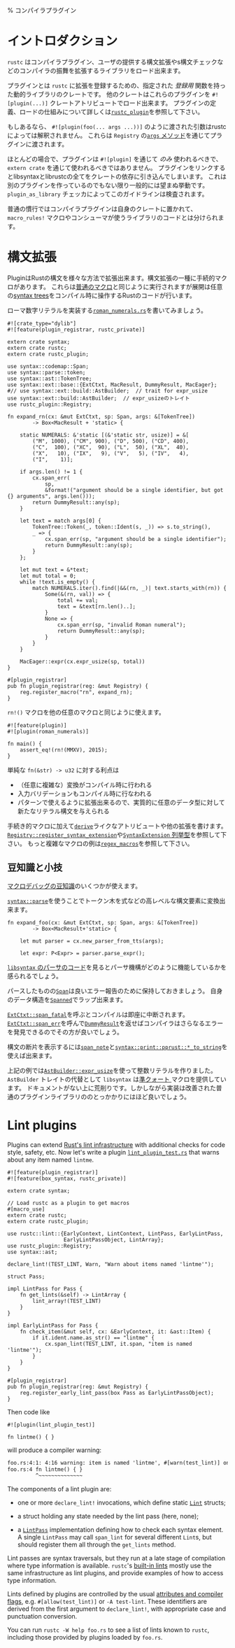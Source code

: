 % コンパイラプラグイン
<!-- % Compiler Plugins -->

<!-- # Introduction -->
# イントロダクション

<!-- `rustc` can load compiler plugins, which are user-provided libraries that -->
<!-- extend the compiler's behavior with new syntax extensions, lint checks, etc. -->
`rustc` はコンパイラプラグイン、ユーザの提供する構文拡張やs構文チェックなどのコンパイラの振舞を拡張するライブラリをロード出来ます。

<!-- A plugin is a dynamic library crate with a designated *registrar* function that -->
<!-- registers extensions with `rustc`. Other crates can load these extensions using -->
<!-- the crate attribute `#![plugin(...)]`.  See the -->
<!-- [`rustc_plugin`](../rustc_plugin/index.html) documentation for more about the -->
<!-- mechanics of defining and loading a plugin. -->
プラグインとは `rustc` に拡張を登録するための、指定された *登録用* 関数を持った動的ライブラリのクレートです。
他のクレートはこれらのプラグインを `#![plugin(...)]` クレートアトリビュートでロード出来ます。
プラグインの定義、ロードの仕組みについて詳しくは[`rustc_plugin`](../rustc_plugin/index.html)を参照して下さい。

<!-- If present, arguments passed as `#![plugin(foo(... args ...))]` are not -->
<!-- interpreted by rustc itself.  They are provided to the plugin through the -->
<!-- `Registry`'s [`args` method](../rustc_plugin/registry/struct.Registry.html#method.args). -->
もしあるなら、 `#![plugin(foo(... args ...))]` のように渡された引数はrustcによっては解釈されません。
これらは `Registry` の[`args` メソッド](../rustc_plugin/registry/struct.Registry.html#method.args)を通じてプラグインに渡されます。

<!-- In the vast majority of cases, a plugin should *only* be used through -->
<!-- `#![plugin]` and not through an `extern crate` item.  Linking a plugin would -->
<!-- pull in all of libsyntax and librustc as dependencies of your crate.  This is -->
<!-- generally unwanted unless you are building another plugin.  The -->
<!-- `plugin_as_library` lint checks these guidelines. -->
ほとんどの場合で、プラグインは `#![plugin]` を通じて *のみ* 使われるべきで、 `extern crate` を通じて使われるべきではありません。
プラグインをリンクするとlibsyntaxとlibrustcの全てをクレートの依存に引き込んでしまいます。
これは別のプラグインを作っているのでもない限り一般的には望まぬ挙動です。
`plugin_as_library` チェッカによってこのガイドラインは検査されます。

<!-- The usual practice is to put compiler plugins in their own crate, separate from -->
<!-- any `macro_rules!` macros or ordinary Rust code meant to be used by consumers -->
<!-- of a library. -->
普通の慣行ではコンパイラプラグインは自身のクレートに置かれて、 `macro_rules!` マクロやコンシューマが使うライブラリのコードとは分けられます。

<!-- # Syntax extensions -->
# 構文拡張

<!-- Plugins can extend Rust's syntax in various ways. One kind of syntax extension -->
<!-- is the procedural macro. These are invoked the same way as [ordinary -->
<!-- macros](macros.html), but the expansion is performed by arbitrary Rust -->
<!-- code that manipulates [syntax trees](../syntax/ast/index.html) at -->
<!-- compile time. -->
PluginはRustの構文を様々な方法で拡張出来ます。構文拡張の一種に手続的マクロがあります。
これらは[普通のマクロ](macros.html)と同じように実行されますが展開は任意の[syntax trees](../syntax/ast/index.html)をコンパイル時に操作するRustのコードが行います。

<!-- Let's write a plugin -->
<!-- [`roman_numerals.rs`](https://github.com/rust-lang/rust/tree/master/src/test/auxiliary/roman_numerals.rs) -->
<!-- that implements Roman numeral integer literals. -->
ローマ数字リテラルを実装する[`roman_numerals.rs`](https://github.com/rust-lang/rust/tree/master/src/test/auxiliary/roman_numerals.rs)を書いてみましょう。


```ignore
#![crate_type="dylib"]
#![feature(plugin_registrar, rustc_private)]

extern crate syntax;
extern crate rustc;
extern crate rustc_plugin;

use syntax::codemap::Span;
use syntax::parse::token;
use syntax::ast::TokenTree;
use syntax::ext::base::{ExtCtxt, MacResult, DummyResult, MacEager};
#// use syntax::ext::build::AstBuilder;  // trait for expr_usize
use syntax::ext::build::AstBuilder;  // expr_usizeのトレイト
use rustc_plugin::Registry;

fn expand_rn(cx: &mut ExtCtxt, sp: Span, args: &[TokenTree])
        -> Box<MacResult + 'static> {

    static NUMERALS: &'static [(&'static str, usize)] = &[
        ("M", 1000), ("CM", 900), ("D", 500), ("CD", 400),
        ("C",  100), ("XC",  90), ("L",  50), ("XL",  40),
        ("X",   10), ("IX",   9), ("V",   5), ("IV",   4),
        ("I",    1)];

    if args.len() != 1 {
        cx.span_err(
            sp,
            &format!("argument should be a single identifier, but got {} arguments", args.len()));
        return DummyResult::any(sp);
    }

    let text = match args[0] {
        TokenTree::Token(_, token::Ident(s, _)) => s.to_string(),
        _ => {
            cx.span_err(sp, "argument should be a single identifier");
            return DummyResult::any(sp);
        }
    };

    let mut text = &*text;
    let mut total = 0;
    while !text.is_empty() {
        match NUMERALS.iter().find(|&&(rn, _)| text.starts_with(rn)) {
            Some(&(rn, val)) => {
                total += val;
                text = &text[rn.len()..];
            }
            None => {
                cx.span_err(sp, "invalid Roman numeral");
                return DummyResult::any(sp);
            }
        }
    }

    MacEager::expr(cx.expr_usize(sp, total))
}

#[plugin_registrar]
pub fn plugin_registrar(reg: &mut Registry) {
    reg.register_macro("rn", expand_rn);
}
```

<!-- Then we can use `rn!()` like any other macro: -->
`rn!()` マクロを他の任意のマクロと同じように使えます。

```ignore
#![feature(plugin)]
#![plugin(roman_numerals)]

fn main() {
    assert_eq!(rn!(MMXV), 2015);
}
```

<!-- The advantages over a simple `fn(&str) -> u32` are: -->
単純な `fn(&str) -> u32` に対する利点は

<!-- * The (arbitrarily complex) conversion is done at compile time. -->
<!-- * Input validation is also performed at compile time. -->
<!-- * It can be extended to allow use in patterns, which effectively gives -->
<!--   a way to define new literal syntax for any data type. -->
* （任意に複雑な）変換がコンパイル時に行われる
* 入力バリデーションもコンパイル時に行なわれる
* パターンで使えるように拡張出来るので、実質的に任意のデータ型に対して新たなリテラル構文を与えられる

<!-- In addition to procedural macros, you can define new -->
<!-- [`derive`](../reference.html#derive)-like attributes and other kinds of -->
<!-- extensions.  See -->
<!-- [`Registry::register_syntax_extension`](../rustc_plugin/registry/struct.Registry.html#method.register_syntax_extension) -->
<!-- and the [`SyntaxExtension` -->
<!-- enum](https://doc.rust-lang.org/syntax/ext/base/enum.SyntaxExtension.html).  For -->
<!-- a more involved macro example, see -->
<!-- [`regex_macros`](https://github.com/rust-lang/regex/blob/master/regex_macros/src/lib.rs). -->
手続き的マクロに加えて[`derive`](../reference.html#derive)ライクなアトリビュートや他の拡張を書けます。
[`Registry::register_syntax_extension`](../rustc_plugin/registry/struct.Registry.html#method.register_syntax_extension)や[`SyntaxExtension` 列挙型](https://doc.rust-lang.org/syntax/ext/base/enum.SyntaxExtension.html)を参照して下さい。
もっと複雑なマクロの例は[`regex_macros`](https://github.com/rust-lang/regex/blob/master/regex_macros/src/lib.rs)を参照して下さい。

<!-- ## Tips and tricks -->
## 豆知識と小技

<!-- Some of the [macro debugging tips](macros.html#debugging-macro-code) are applicable. -->
[マクロデバッグの豆知識](macros.html#debugging-macro-code)のいくつかが使えます。

<!-- You can use [`syntax::parse`](../syntax/parse/index.html) to turn token trees into -->
<!-- higher-level syntax elements like expressions: -->
[`syntax::parse`](../syntax/parse/index.html)を使うことでトークン木を式などの高レベルな構文要素に変換出来ます。

```ignore
fn expand_foo(cx: &mut ExtCtxt, sp: Span, args: &[TokenTree])
        -> Box<MacResult+'static> {

    let mut parser = cx.new_parser_from_tts(args);

    let expr: P<Expr> = parser.parse_expr();
```

<!-- Looking through [`libsyntax` parser -->
<!-- code](https://github.com/rust-lang/rust/blob/master/src/libsyntax/parse/parser.rs) -->
<!-- will give you a feel for how the parsing infrastructure works. -->
[`libsyntax` のパーサのコード](https://github.com/rust-lang/rust/blob/master/src/libsyntax/parse/parser.rs)を見るとパーサ機構がどのように機能しているかを感られるでしょう。

<!-- Keep the [`Span`s](../syntax/codemap/struct.Span.html) of -->
<!-- everything you parse, for better error reporting. You can wrap -->
<!-- [`Spanned`](../syntax/codemap/struct.Spanned.html) around -->
<!-- your custom data structures. -->
パースしたものの[`Span`](../syntax/codemap/struct.Span.html)は良いエラー報告のために保持しておきましょう。
自身のデータ構造を[`Spanned`](../syntax/codemap/struct.Spanned.html)でラップ出来ます。

<!-- Calling -->
<!-- [`ExtCtxt::span_fatal`](../syntax/ext/base/struct.ExtCtxt.html#method.span_fatal) -->
<!-- will immediately abort compilation. It's better to instead call -->
<!-- [`ExtCtxt::span_err`](../syntax/ext/base/struct.ExtCtxt.html#method.span_err) -->
<!-- and return -->
<!-- [`DummyResult`](../syntax/ext/base/struct.DummyResult.html), -->
<!-- so that the compiler can continue and find further errors. -->
[`ExtCtxt::span_fatal`](../syntax/ext/base/struct.ExtCtxt.html#method.span_fatal)を呼ぶとコンパイルは即座に中断されます。
[`ExtCtxt::span_err`](../syntax/ext/base/struct.ExtCtxt.html#method.span_err)を呼んで[`DummyResult`](../syntax/ext/base/struct.DummyResult.html)を返せばコンパイラはさらなるエラーを発見できるのでその方が良いでしょう。

<!-- To print syntax fragments for debugging, you can use -->
<!-- [`span_note`](../syntax/ext/base/struct.ExtCtxt.html#method.span_note) together -->
<!-- with -->
<!-- [`syntax::print::pprust::* _to_string`](https://doc.rust-lang.org/syntax/print/pprust/index.html#functions). -->
構文の断片を表示するには[`span_note`](../syntax/ext/base/struct.ExtCtxt.html#method.span_note)と[`syntax::print::pprust::*_to_string`](https://doc.rust-lang.org/syntax/print/pprust/index.html#functions)を使えば出来ます。

<!-- The example above produced an integer literal using -->
<!-- [`AstBuilder::expr_usize`](../syntax/ext/build/trait.AstBuilder.html#tymethod.expr_usize). -->
<!-- As an alternative to the `AstBuilder` trait, `libsyntax` provides a set of -->
<!-- [quasiquote macros](../syntax/ext/quote/index.html).  They are undocumented and -->
<!-- very rough around the edges.  However, the implementation may be a good -->
<!-- starting point for an improved quasiquote as an ordinary plugin library. -->
上記の例では[`AstBuilder::expr_usize`](../syntax/ext/build/trait.AstBuilder.html#tymethod.expr_usize)を使って整数リテラルを作りました。
`AstBuilder` トレイトの代替として `libsyntax` は[準クォート ](../syntax/ext/quote/index.html)マクロを提供しています。
ドキュメントがない上に荒削りです。しかしながら実装は改善された普通のプラグインライブラリののとっかかりにはほど良いでしょう。

# Lint plugins

Plugins can extend [Rust's lint
infrastructure](../reference.html#lint-check-attributes) with additional checks for
code style, safety, etc. Now let's write a plugin [`lint_plugin_test.rs`](https://github.com/rust-lang/rust/blob/master/src/test/auxiliary/lint_plugin_test.rs)
that warns about any item named `lintme`.

```ignore
#![feature(plugin_registrar)]
#![feature(box_syntax, rustc_private)]

extern crate syntax;

// Load rustc as a plugin to get macros
#[macro_use]
extern crate rustc;
extern crate rustc_plugin;

use rustc::lint::{EarlyContext, LintContext, LintPass, EarlyLintPass,
                  EarlyLintPassObject, LintArray};
use rustc_plugin::Registry;
use syntax::ast;

declare_lint!(TEST_LINT, Warn, "Warn about items named 'lintme'");

struct Pass;

impl LintPass for Pass {
    fn get_lints(&self) -> LintArray {
        lint_array!(TEST_LINT)
    }
}

impl EarlyLintPass for Pass {
    fn check_item(&mut self, cx: &EarlyContext, it: &ast::Item) {
        if it.ident.name.as_str() == "lintme" {
            cx.span_lint(TEST_LINT, it.span, "item is named 'lintme'");
        }
    }
}

#[plugin_registrar]
pub fn plugin_registrar(reg: &mut Registry) {
    reg.register_early_lint_pass(box Pass as EarlyLintPassObject);
}
```

Then code like

```ignore
#![plugin(lint_plugin_test)]

fn lintme() { }
```

will produce a compiler warning:

```txt
foo.rs:4:1: 4:16 warning: item is named 'lintme', #[warn(test_lint)] on by default
foo.rs:4 fn lintme() { }
         ^~~~~~~~~~~~~~~
```

The components of a lint plugin are:

* one or more `declare_lint!` invocations, which define static
  [`Lint`](../rustc/lint/struct.Lint.html) structs;

* a struct holding any state needed by the lint pass (here, none);

* a [`LintPass`](../rustc/lint/trait.LintPass.html)
  implementation defining how to check each syntax element. A single
  `LintPass` may call `span_lint` for several different `Lint`s, but should
  register them all through the `get_lints` method.

Lint passes are syntax traversals, but they run at a late stage of compilation
where type information is available. `rustc`'s [built-in
lints](https://github.com/rust-lang/rust/blob/master/src/librustc/lint/builtin.rs)
mostly use the same infrastructure as lint plugins, and provide examples of how
to access type information.

Lints defined by plugins are controlled by the usual [attributes and compiler
flags](../reference.html#lint-check-attributes), e.g. `#[allow(test_lint)]` or
`-A test-lint`. These identifiers are derived from the first argument to
`declare_lint!`, with appropriate case and punctuation conversion.

You can run `rustc -W help foo.rs` to see a list of lints known to `rustc`,
including those provided by plugins loaded by `foo.rs`.
